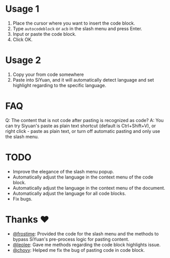 # Usage 1
1. Place the cursor where you want to insert the code block.
2. Type `autocodeblock` or `acb` in the slash menu and press Enter.
3. Input or paste the code block.
4. Click OK.

# Usage 2
1. Copy your from code somewhere
2. Paste into SiYuan, and it will automatically detect language and set highlight regarding to the specific language.

# FAQ
Q: The content that is not code after pasting is recognized as code?
A: You can try Siyuan's paste as plain text shortcut (default is Ctrl+Shift+V), or right click - paste as plain text, or turn off automatic pasting and only use the slash menu.

# TODO
- Improve the elegance of the slash menu popup.
- Automatically adjust the language in the context menu of the code block.
- Automatically adjust the language in the context menu of the document.
- Automatically adjust the language for all code blocks.
- Fix bugs.


# Thanks ♥️
- [@frostime](https://github.com/frostime): Provided the code for the slash menu and the methods to bypass SiYuan's pre-process logic for pasting content.
- [@leolee](https://github.com/leolee9086): Gave me methods regarding the code block highlights issue.
- [@choyy](https://github.com/choyy): Helped me fix the bug of pasting code in code block.
